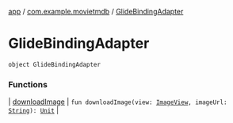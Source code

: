 [app](../../index.md) / [com.example.movietmdb](../index.md) / [GlideBindingAdapter](./index.md)

# GlideBindingAdapter

`object GlideBindingAdapter`

### Functions

| [downloadImage](download-image.md) | `fun downloadImage(view: `[`ImageView`](https://developer.android.com/reference/android/widget/ImageView.html)`, imageUrl: `[`String`](https://kotlinlang.org/api/latest/jvm/stdlib/kotlin/-string/index.html)`): `[`Unit`](https://kotlinlang.org/api/latest/jvm/stdlib/kotlin/-unit/index.html) |

